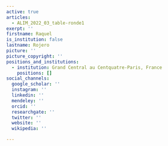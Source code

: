 ```yaml
---
active: true
articles:
  - ALIM_2022_03_table-ronde1
exerpt: ''
firstname: Raquel
is_institution: false
lastname: Rojero
picture: ''
picture_copyright: ''
positions_and_institutions:
  - institution: Grand Central au Centquatre-Paris, France
    positions: []
social_channels:
  google_scholar: ''
  instagram: ''
  linkedin: ''
  mendeley: ''
  orcid: ''
  researchgate: ''
  twitter: ''
  website: ''
  wikipedia: ''

---
```

